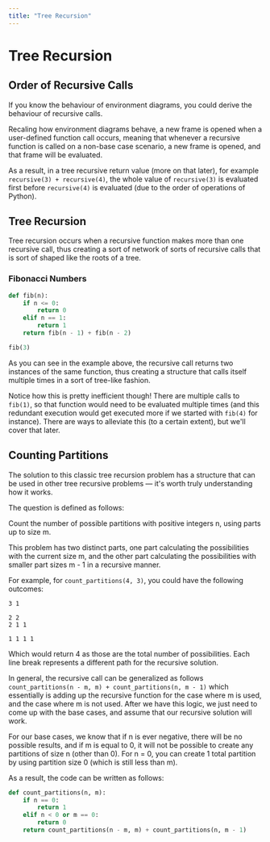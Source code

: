 ```yaml
---
title: "Tree Recursion"
---
```


# Tree Recursion

## Order of Recursive Calls

If you know the behaviour of environment diagrams, you could derive the behaviour of recursive calls.

Recaling how environment diagrams behave, a new frame is opened when a user-defined function call occurs, meaning that whenever a recursive function is called on a non-base case scenario, a new frame is opened, and that frame will be evaluated.

As a result, in a tree recursive return value (more on that later), for example `recursive(3) + recursive(4)`, the whole value of `recursive(3)` is evaluated first before `recursive(4)` is evaluated (due to the order of operations of Python).

## Tree Recursion

Tree recursion occurs when a recursive function makes more than one recursive call, thus creating a sort of network of sorts of recursive calls that is sort of shaped like the roots of a tree.

### Fibonacci Numbers

```python
def fib(n):
    if n <= 0:
        return 0
    elif n == 1:
        return 1
    return fib(n - 1) + fib(n - 2)

fib(3)
```

As you can see in the example above, the recursive call returns two instances of the same function, thus creating a structure that calls itself multiple times in a sort of tree-like fashion.

Notice how this is pretty inefficient though! There are multiple calls to `fib(1)`, so that function would need to be evaluated multiple times (and this redundant execution would get executed more if we started with `fib(4)` for instance). There are ways to alleviate this (to a certain extent), but we'll cover that later.

## Counting Partitions

The solution to this classic tree recursion problem has a structure that can be used in other tree recursive problems — it's worth truly understanding how it works.

The question is defined as follows:

Count the number of possible partitions with positive integers n, using parts up to size m.

This problem has two distinct parts, one part calculating the possibilities with the current size m, and the other part calculating the possibilities with smaller part sizes m - 1 in a recursive manner.

For example, for `count_partitions(4, 3)`, you could have the following outcomes:

```
3 1

2 2
2 1 1

1 1 1 1
```

Which would return 4 as those are the total number of possibilities. Each line break represents a different path for the recursive solution.

In general, the recursive call can be generalized as follows `count_partitions(n - m, m) + count_partitions(n, m - 1)` which essentially is adding up the recursive function for the case where m is used, and the case where m is not used. After we have this logic, we just need to come up with the base cases, and assume that our recursive solution will work.

For our base cases, we know that if n is ever negative, there will be no possible results, and if m is equal to 0, it will not be possible to create any partitions of size n (other than 0). For n = 0, you can create 1 total partition by using partition size 0 (which is still less than m).

As a result, the code can be written as follows:

```python
def count_partitions(n, m):
    if n == 0:
        return 1
    elif n < 0 or m == 0:
        return 0
    return count_partitions(n - m, m) + count_partitions(n, m - 1)
``` 